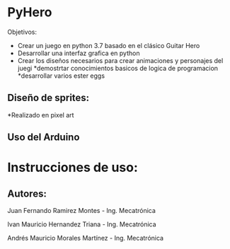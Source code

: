 # PyHero  
Objetivos:
* Crear un juego en python 3.7 basado en el clásico Guitar Hero
* Desarrollar una interfaz grafica en python 
* Crear los diseños necesarios para crear animaciones y personajes del juegi 
*demostrtar conocimientos basicos de logica de programacion
*desarrollar varios ester eggs
## Diseño de sprites:
*Realizado en pixel art

## Uso del Arduino 

# Instrucciones de uso: 


## Autores: 
Juan Fernando Ramirez Montes - Ing. Mecatrónica

Ivan Mauricio Hernandez Triana - Ing. Mecatrónica

Andrés Mauricio Morales Martínez - Ing. Mecatrónica
